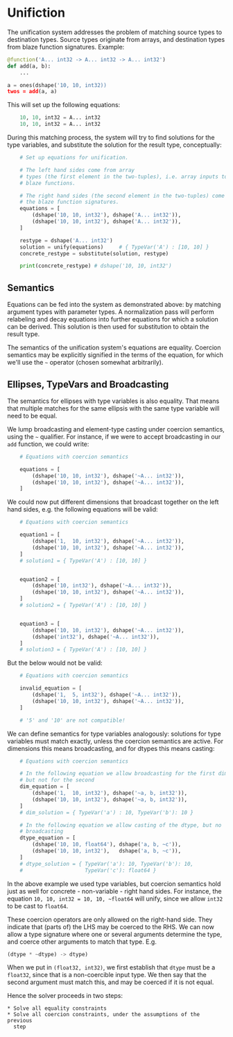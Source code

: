 Unifiction
==========
The unification system addresses the problem of matching source types to
destination types. Source types originate from arrays, and destination types
from blaze function signatures. Example:

```python
@function('A... int32 -> A... int32 -> A... int32')
def add(a, b):
    ...

a = ones(dshape('10, 10, int32))
twos = add(a, a)
```

This will set up the following equations:

```python
    10, 10, int32 = A... int32
    10, 10, int32 = A... int32
```

During this matching process, the system will try to find solutions for the
type variables, and substitute the solution for the result type, conceptually:

```python
    # Set up equations for unification.

    # The left hand sides come from array
    # types (the first element in the two-tuples), i.e. array inputs to
    # blaze functions.

    # The right hand sides (the second element in the two-tuples) come from
    # the blaze function signatures.
    equations = [
        (dshape('10, 10, int32'), dshape('A... int32')),
        (dshape('10, 10, int32'), dshape('A... int32')),
    ]

    restype = dshape('A... int32')
    solution = unify(equations)     # { TypeVar('A') : [10, 10] }
    concrete_restype = substitute(solution, restype)

    print(concrete_restype) # dshape('10, 10, int32')
```

Semantics
---------
Equations can be fed into the system as demonstrated above: by matching
argument types with parameter types. A normalization pass will perform
relabeling and decay equations into further equations for which a solution
can be derived. This solution is then used for substitution to obtain the
result type.

The semantics of the unification system's equations are equality. Coercion
semantics may be explicitly signified in the terms of the equation, for which
we'll use the ```~``` operator (chosen somewhat arbitrarily).

Ellipses, TypeVars and Broadcasting
-----------------------------------
The semantics for ellipses with type variables is also equality. That means
that multiple matches for the same ellipsis with the same type variable will
need to be equal.

We lump broadcasting and element-type casting under coercion semantics, using
the ```~``` qualifier. For instance, if we were to accept broadcasting in our
```add``` function, we could write:

```python
    # Equations with coercion semantics

    equations = [
        (dshape('10, 10, int32'), dshape('~A... int32')),
        (dshape('10, 10, int32'), dshape('~A... int32')),
    ]
```

We could now put different dimensions that broadcast together on the left
hand sides, e.g. the following equations will be valid:

```python
    # Equations with coercion semantics

    equation1 = [
        (dshape('1,  10, int32'), dshape('~A... int32')),
        (dshape('10, 10, int32'), dshape('~A... int32')),
    ]
    # solution1 = { TypeVar('A') : [10, 10] }


    equation2 = [
        (dshape('10, int32'), dshape('~A... int32')),
        (dshape('10, 10, int32'), dshape('~A... int32')),
    ]
    # solution2 = { TypeVar('A') : [10, 10] }


    equation3 = [
        (dshape('10, 10, int32'), dshape('~A... int32')),
        (dshape('int32'), dshape('~A... int32')),
    ]
    # solution3 = { TypeVar('A') : [10, 10] }
```

But the below would not be valid:

```python
    # Equations with coercion semantics

    invalid_equation = [
        (dshape('1,  5, int32'), dshape('~A... int32')),
        (dshape('10, 10, int32'), dshape('~A... int32')),
    ]

    # '5' and '10' are not compatible!
```

We can define semantics for type variables analogously: solutions for type
variables must match exactly, unless the coercion semantics are active.
For dimensions this means broadcasting, and for dtypes this means casting:

```python
    # Equations with coercion semantics

    # In the following equation we allow broadcasting for the first dimension,
    # but not for the second
    dim_equation = [
        (dshape('1,  10, int32'), dshape('~a, b, int32')),
        (dshape('10, 10, int32'), dshape('~a, b, int32')),
    ]
    # dim_solution = { TypeVar('a') : 10, TypeVar('b'): 10 }

    # In the following equation we allow casting of the dtype, but no
    # broadcasting
    dtype_equation = [
        (dshape('10, 10, float64'), dshape('a, b, ~c')),
        (dshape('10, 10, int32'),   dshape('a, b, ~c')),
    ]
    # dtype_solution = { TypeVar('a'): 10, TypeVar('b'): 10,
    #                    TypeVar('c'): float64 }
```

In the above example we used type variables, but coercion semantics hold
just as well for concrete - non-variable - right hand sides. For instance,
the equation ```10, 10, int32 = 10, 10, ~float64``` will unify, since we allow
```int32``` to be cast to ```float64```.

These coercion operators are only allowed on the right-hand side. They
indicate that (parts of) the LHS may be coerced to the RHS. We can now allow
a type signature where one or several arguments determine the type, and coerce
other arguments to match that type. E.g.

```python
(dtype * ~dtype) -> dtype)
```

When we put in ```(float32, int32)```, we first establish that ```dtype``` must
be a ```float32```, since that is a non-coercible input type. We then say that
the second argument must match this, and may be coerced if it is not equal.

Hence the solver proceeds in two steps:

    * Solve all equality constraints
    * Solve all coercion constraints, under the assumptions of the previous
      step

